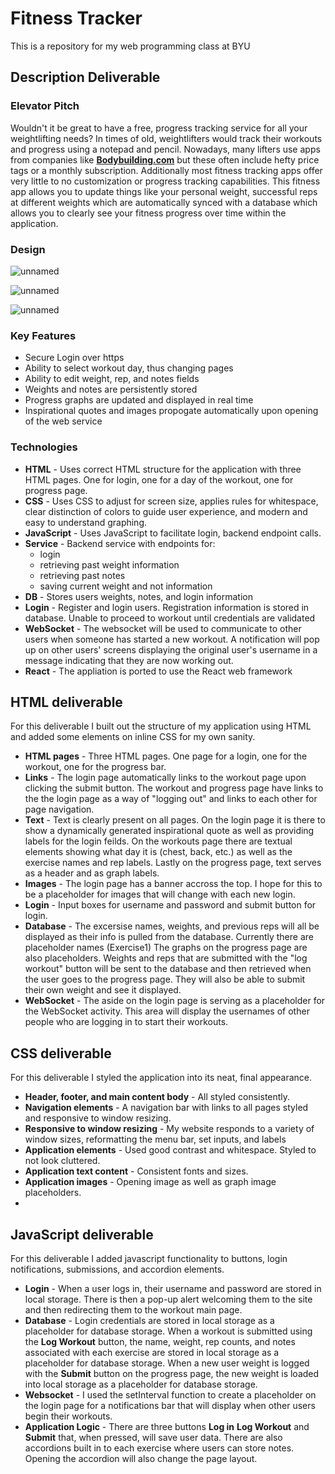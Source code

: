 # Fitness Tracker
 This is a repository for my web programming class at BYU

## Description Deliverable

### Elevator Pitch
 Wouldn't it be great to have a free, progress tracking service for all your weightlifting needs? In times of old, weightlifters would track their workouts and progress using a notepad and pencil. Nowadays, many lifters use apps from companies like **[Bodybuilding.com](https://www.bodybuilding.com/)** but these often include hefty price tags or a monthly subscription. Additionally most fitness tracking apps offer very little to no customization or progress tracking capabilities. This fitness app allows you to update things like your personal weight, successful reps at different weights which are automatically synced with a database which allows you to clearly see your fitness progress over time within the application. 

 ### Design
![unnamed](https://github.com/jrsorensen/cs-260-Fall-2023/assets/100975246/574c566f-60bb-4697-9e7e-a6e355b23ff4)

![unnamed](https://github.com/jrsorensen/cs-260-Fall-2023/assets/100975246/1020765d-d3fb-4aed-884e-c06df5651169)

![unnamed](https://github.com/jrsorensen/cs-260-Fall-2023/assets/100975246/c77c6b58-64cb-4623-af8f-c83b99c9b730)


 ### Key Features
 + Secure Login over https
 + Ability to select workout day, thus changing pages
 + Ability to edit weight, rep, and notes fields
 + Weights and notes are persistently stored
 + Progress graphs are updated and displayed in real time
 + Inspirational quotes and images propogate automatically upon opening of the web service

### Technologies
+ **HTML** - Uses correct HTML structure for the application with three HTML pages. One for login, one for a day of the workout, one for progress page.
+ **CSS** - Uses CSS to adjust for screen size, applies rules for whitespace, clear distinction of colors to guide user experience, and modern and easy to understand graphing.
+ **JavaScript** - Uses JavaScript to facilitate login, backend endpoint calls.
+ **Service** - Backend service with endpoints for:
  + login
  + retrieving past weight information
  + retrieving past notes
  + saving current weight and not information
+ **DB** - Stores users weights, notes, and login information
+ **Login** - Register and login users. Registration information is stored in database. Unable to proceed to workout until credentials are validated
+ **WebSocket** - The websocket will be used to communicate to other users when someone has started a new workout. A notification will pop up on other users' screens displaying the original user's username in a message indicating that they are now working out.
+ **React** - The appliation is ported to use the React web framework

## HTML deliverable

For this deliverable I built out the structure of my application using HTML and added some elements on inline CSS for my own sanity.

- **HTML pages** - Three HTML pages. One page for a login, one for the workout, one for the progress bar.
- **Links** - The login page automatically links to the workout page upon clicking the submit button. The workout and progress page have links to the the login page as a way of "logging out" and links to each other for page navigation.
- **Text** - Text is clearly present on all pages. On the login page it is there to show a dynamically generated inspirational quote as well as providing labels for the login feilds. On the workouts page there are textual elements showing what day it is (chest, back, etc.) as well as the exercise names and rep labels. Lastly on the progress page, text serves as a header and as graph labels.
- **Images** - The login page has a banner accross the top. I hope for this to be a placeholder for images that will change with each new login.
- **Login** - Input boxes for username and password and submit button for login.
- **Database** - The excersise names, weights, and previous reps will all be displayed as their info is pulled from the database. Currently there are placeholder names (Exercise1) The graphs on the progress page are also placeholders. Weights and reps that are submitted with the "log workout" button will be sent to the database and then retrieved when the user goes to the progress page. They will also be able to submit their own weight and see it displayed.
- **WebSocket** - The aside on the login page is serving as a placeholder for the WebSocket activity. This area will display the usernames of other people who are logging in to start their workouts.

## CSS deliverable

For this deliverable I styled the application into its neat, final appearance.

- **Header, footer, and main content body** - All styled consistently.
- **Navigation elements** - A navigation bar with links to all pages styled and responsive to window resizing.
- **Responsive to window resizing** - My website responds to a variety of window sizes, reformatting the menu bar, set inputs, and labels
- **Application elements** - Used good contrast and whitespace. Styled to not look cluttered.
- **Application text content** - Consistent fonts and sizes.
- **Application images** - Opening image as well as graph image placeholders.
- 

## JavaScript deliverable

For this deliverable I added javascript functionality to buttons, login notifications, submissions, and accordion elements.

- **Login** - When a user logs in, their username and password are stored in local storage. There is then a pop-up alert welcoming them to the site and then redirecting them to the workout main page.
- **Database** - Login credentials are stored in local storage as a placeholder for database storage. When a workout is submitted using the **Log Workout** button, the name, weight, rep counts, and notes associated with each exercise are stored in local storage as a placeholder for database storage. When a new user weight is logged with the **Submit** button on the progress page, the new weight is loaded into local storage as a placeholder for database storage.
- **Websocket** - I used the setInterval function to create a placeholder on the login page for a notifications bar that will display when other users begin their workouts.
- **Application Logic** - There are three buttons **Log in** **Log Workout** and **Submit** that, when pressed, will save user data. There are also accordions built in to each exercise where users can store notes. Opening the accordion will also change the page layout.

